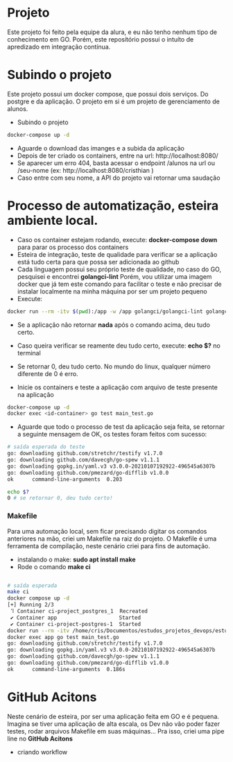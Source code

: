 # Projeto
Este projeto foi feito pela equipe da alura, e eu não tenho nenhum tipo de conhecimento em GO. Porém, este reposítório possui o intuíto de apredizado em integração contínua.


# Subindo o projeto
Este projeto possui um docker compose, que possui dois serviços. Do postgre e da aplicação. O projeto em si é um projeto de gerenciamento de alunos.
- Subindo o projeto
```bash
docker-compose up -d
```
- Aguarde o download das imanges e a subida da aplicação
- Depois de ter criado os containers, entre na url: http://localhost:8080/
- Se aparecer um erro 404, basta acessar o endpoint /alunos na url ou /seu-nome (ex: http://localhost:8080/cristhian )
- Caso entre com seu nome, a API do projeto vai retornar uma saudação

# Processo de automatização, esteira ambiente local.
 - Caso os container estejam rodando, execute: **docker-compose down** para parar os processo dos containers
 - Esteira de integração, teste de qualidade para verificar se a aplicação está tudo certa para que possa ser adicionada ao github
 - Cada linguagem possui seu próprio teste de qualidade, no caso do GO, pesquisei e encontrei **golangci-lint** Porém, vou utilizar uma imagem docker que já tem este comando para facilitar o teste e não precisar de instalar localmente na minha máquina por ser um projeto pequeno
 - Execute: 

```bash
docker run --rm -itv $(pwd):/app -w /app golangci/golangci-lint golangci-lint run controllers/ database/ models/ routes/
``` 
- Se a aplicação não retornar **nada** após o comando acima, deu tudo certo.
- Caso queira verificar se reamente deu tudo certo, execute: **echo $?** no terminal
- Se retornar 0, deu tudo certo. No mundo do linux, qualquer número diferente de 0 é erro.

- Inicie os containers e teste a aplicação com arquivo de teste presente na aplicação
```bash 
docker-compose up -d
docker exec <id-container> go test main_test.go
```
- Aguarde que todo o processo de test da aplicação seja feita, se retornar a seguinte mensagem de OK, os testes foram feitos com sucesso:
```bash
# saída esperada do teste
go: downloading github.com/stretchr/testify v1.7.0
go: downloading github.com/davecgh/go-spew v1.1.1
go: downloading gopkg.in/yaml.v3 v3.0.0-20210107192922-496545a6307b
go: downloading github.com/pmezard/go-difflib v1.0.0
ok      command-line-arguments  0.203

echo $?
0 # se retornar 0, deu tudo certo!
```

### Makefile
Para uma automação local, sem ficar precisando digitar os comandos anteriores  na mão, criei um Makefile na raiz do projeto. O Makefile é uma ferramenta de compilação, neste cenário criei para fins de automação.
- instalando o make: **sudo apt install make**
- Rode o comando **make ci**
```bash

# saída esperada
make ci
docker compose up -d 
[+] Running 2/3
 ⠹ Container ci-project_postgres_1  Recreated                                                                                                                                         1.2s 
 ✔ Container app                    Started                                                                                                                                           1.0s 
 ✔ Container ci-project-postgres-1  Started                                                                                                                                           0.2s 
docker run --rm -itv /home/cris/Documentos/estudos_projetos_devops/estudos_e_projetos/ci-cd/ci-project:/app -w /app golangci/golangci-lint golangci-lint run controllers/ database/ models/ routes/
docker exec app go test main_test.go
go: downloading github.com/stretchr/testify v1.7.0
go: downloading gopkg.in/yaml.v3 v3.0.0-20210107192922-496545a6307b
go: downloading github.com/davecgh/go-spew v1.1.1
go: downloading github.com/pmezard/go-difflib v1.0.0
ok      command-line-arguments  0.186s
``` 

# GitHub Acitons
Neste cenário de esteira, por ser uma aplicação feita em GO e é pequena. Imagina se tiver uma aplicação de alta escala, os Dev não vão poder fazer testes, rodar arquivos Makefile em suas máquinas... Pra isso, criei uma pipe line no **GitHub Acitons**
- criando workflow
